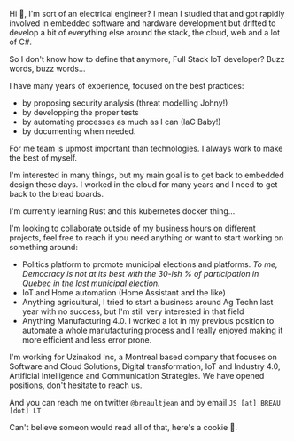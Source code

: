 Hi 👋, I'm sort of an electrical engineer? I mean I studied that and got rapidly involved in embedded software and hardware development but drifted to develop a bit of everything else around the stack, the cloud, web and a lot of C#. 

So I don't know how to define that anymore, Full Stack IoT developer? Buzz words, buzz words... 

I have many years of experience, focused on the best practices:
- by proposing security analysis (threat modelling Johny!)
- by developping the proper tests
- by automating processes as much as I can (IaC Baby!)
- by documenting when needed.

For me team is upmost important than technologies. I always work to make the best of myself.

I'm interested in many things, but my main goal is to get back to embedded design these days. I worked in the cloud for many years and I need to get back to the bread boards.

I'm currently learning Rust and this kubernetes docker thing...

I'm looking to collaborate outside of my business hours on different projects, feel free to reach if you need anything or want to start working on something around:
- Politics platform to promote municipal elections and platforms. *To me, Democracy is not at its best with the 30-ish % of participation in Quebec in the last municipal election.*
- IoT and Home automation (Home Assistant and the like)
- Anything agricultural, I tried to start a business around Ag Techn last year with no success, but I'm still very interested in that field
- Anything Manufacturing 4.0. I worked a lot in my previous position to automate a whole manufacturing process and I really enjoyed making it more efficient and less error prone.

I'm working for Uzinakod Inc, a Montreal based company that focuses on Software and Cloud Solutions, Digital transformation, IoT and Industry 4.0, Artificial Intelligence and Communication Strategies. We have opened positions, don't hesitate to reach us.

And you can reach me on twitter `@breaultjean` and by email `JS [at] BREAU [dot] LT`

Can't believe someon would read all of that, here's a cookie 🍪.
